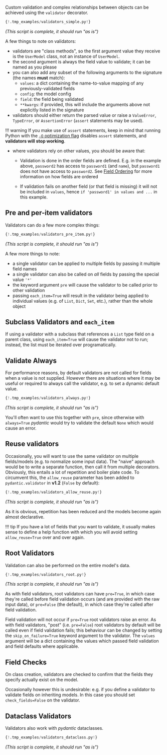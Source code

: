 Custom validation and complex relationships between objects can be achieved using the `validator` decorator.

```py
{!.tmp_examples/validators_simple.py!}
```
_(This script is complete, it should run "as is")_

A few things to note on validators:

* validators are "class methods", so the first argument value they receive is the `UserModel` class, not an instance
  of `UserModel`.
* the second argument is always the field value to validate; it can be named as you please
* you can also add any subset of the following arguments to the signature (the names **must** match):
    * `values`: a dict containing the name-to-value mapping of any previously-validated fields
    * `config`: the model config
    * `field`: the field being validated
    * `**kwargs`: if provided, this will include the arguments above not explicitly listed in the signature
* validators should either return the parsed value or raise a `ValueError`, `TypeError`, or `AssertionError`
  (``assert`` statements may be used).

!!! warning
    If you make use of `assert` statements, keep in mind that running
    Python with the [`-O` optimization flag](https://docs.python.org/3/using/cmdline.html#cmdoption-o)
    disables `assert` statements, and **validators will stop working**.

* where validators rely on other values, you should be aware that:

    - Validation is done in the order fields are defined.
      E.g. in the example above, `password2` has access to `password1` (and `name`),
      but `password1` does not have access to `password2`. See [Field Ordering](models.md#field-ordering)
      for more information on how fields are ordered

    - If validation fails on another field (or that field is missing) it will not be included in `values`, hence
      `if 'password1' in values and ...` in this example.

## Pre and per-item validators

Validators can do a few more complex things:

```py
{!.tmp_examples/validators_pre_item.py!}
```
_(This script is complete, it should run "as is")_

A few more things to note:

* a single validator can be applied to multiple fields by passing it multiple field names
* a single validator can also be called on *all* fields by passing the special value `'*'`
* the keyword argument `pre` will cause the validator to be called prior to other validation
* passing `each_item=True` will result in the validator being applied to individual values
  (e.g. of `List`, `Dict`, `Set`, etc.), rather than the whole object

## Subclass Validators and `each_item`

If using a validator with a subclass that references a `List` type field on a parent class, using `each_item=True` will cause the validator not to run; instead, the list must be iterated over programatically.

## Validate Always

For performance reasons, by default validators are not called for fields when a value is not supplied.
However there are situations where it may be useful or required to always call the validator, e.g.
to set a dynamic default value.

```py
{!.tmp_examples/validators_always.py!}
```
_(This script is complete, it should run "as is")_

You'll often want to use this together with `pre`, since otherwise with `always=True`
*pydantic* would try to validate the default `None` which would cause an error.

## Reuse validators

Occasionally, you will want to use the same validator on multiple fields/models (e.g. to
normalize some input data). The "naive" approach would be to write a separate function,
then call it from multiple decorators.  Obviously, this entails a lot of repetition and
boiler plate code. To circumvent this, the `allow_reuse` parameter has been added to
`pydantic.validator` in **v1.2** (`False` by default):

```py
{!.tmp_examples/validators_allow_reuse.py!}
```
_(This script is complete, it should run "as is")_

As it is obvious, repetition has been reduced and the models become again almost
declarative.

!!! tip
    If you have a lot of fields that you want to validate, it usually makes sense to
    define a help function with which you will avoid setting `allow_reuse=True` over and
    over again.

## Root Validators

Validation can also be performed on the entire model's data.

```py
{!.tmp_examples/validators_root.py!}
```
_(This script is complete, it should run "as is")_

As with field validators, root validators can have `pre=True`, in which case they're called before field
validation occurs (and are provided with the raw input data), or `pre=False` (the default), in which case
they're called after field validation.

Field validation will not occur if `pre=True` root validators raise an error. As with field validators,
"post" (i.e. `pre=False`) root validators by default will be called even if field validation fails; this
behaviour can be changed by setting the `skip_on_failure=True` keyword argument to the validator.
The `values` argument will be a dict containing the values which passed field validation and
field defaults where applicable.

## Field Checks

On class creation, validators are checked to confirm that the fields they specify actually exist on the model.

Occasionally however this is undesirable: e.g. if you define a validator to validate fields on inheriting models.
In this case you should set `check_fields=False` on the validator.

## Dataclass Validators

Validators also work with *pydantic* dataclasses.

```py
{!.tmp_examples/validators_dataclass.py!}
```
_(This script is complete, it should run "as is")_
